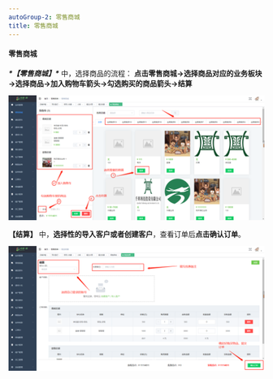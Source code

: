 ```yaml
---
autoGroup-2: 零售商城
title: 零售商城
---
```


#### 零售商城

***\*【零售商城】\**** 中，选择商品的流程： **点击零售商城→选择商品对应的业务板块→选择商品→加入购物车箭头→勾选购买的商品箭头→结算**

![11](../../.vuepress/public/product/121.png)

**【结算】** 中，**选择性的导入客户或者创建客户**，查看订单后**点击确认订单**。

![11](../../.vuepress/public/product/122.png)
